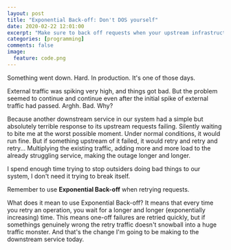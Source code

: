 ```yaml
---
layout: post
title: "Exponential Back-off: Don't DOS yourself"
date: 2020-02-22 12:01:00
excerpt: "Make sure to back off requests when your upstream infrastructure is struggling"
categories: [programming]
comments: false
image:
  feature: code.png
---
```




Something went down. Hard. In production. It's one of those days.

External traffic was spiking very high, and things got bad. But the problem seemed to continue and continue even after the initial spike of external traffic had passed. Arghh. Bad. Why?

Because another downstream service in our system had a simple but absolutely terrible response to its upstream requests failing. Silently waiting to bite me at the worst possible moment. Under normal conditions, it would run fine. But if something upstream of it failed, it would retry and retry and retry... Multiplying the existing traffic, adding more and more load to the already struggling service, making the outage longer and longer.

I spend enough time trying to stop outsiders doing bad things to our system, I don't need it trying to break itself.

Remember to use **Exponential Back-off** when retrying requests.

What does it mean to use Exponential Back-off? It means that every time you retry an operation, you wait for a longer and longer (exponentially increasing) time. This means one-off failures are retried quickly, but if somethings genuinely wrong the retry traffic doesn't snowball into a huge traffic monster. And that's the change I'm going to be making to the downstream service today.

